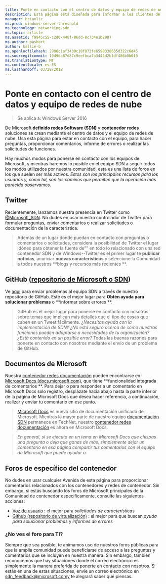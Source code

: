 ```yaml
---
title: Ponte en contacto con el centro de datos y equipo de redes de nube
description: Esta página está diseñada para informar a los clientes de los métodos recomendados para alcanzar el equipo SDN en diferentes contextos.
manager: brianlic
ms.prod: windows-server-threshold
ms.technology: networking-sdn
ms.topic: article
ms.assetid: f9945c55-c2d0-448f-86dd-8c734e1b2987
ms.author: pashort
author: kallie-b
ms.openlocfilehash: 2906c1af3439c18f872fe6598338635d322c6d45
ms.sourcegitcommit: 19d9da87d87c9eefbca7a3443d2b1df486b0b010
ms.translationtype: MT
ms.contentlocale: es-ES
ms.lasthandoff: 03/28/2018
---
```

# <a name="contact-the-datacenter-and-cloud-networking-team"></a>Ponte en contacto con el centro de datos y equipo de redes de nube

> Se aplica a: Windows Server 2016

De Microsoft **definido redes Software \(SDN\)** y **contenedor redes** soluciones se crean mediante el centro de datos y el equipo de redes de nube. Usa esta página para estar en contacto con el equipo, para hacer preguntas, proporcionar comentarios, informe de errores o realizar las solicitudes de funciones.

Hay muchos modos para ponerse en contacto con los equipos de Microsoft, y mientras haremos lo posible en el equipo SDN a seguir todos los modos utilizados por nuestra comunidad, esta es una lista de foros en los que suelen ser más activos. *Estos son los principales recursos para los usuarios y, como tal, son los caminos que permiten que la operación más parecida observamos.*

## [<a name="twitter"></a>Twitter](https://twitter.com/Microsoft_SDN)

Recientemente, lanzamos nuestra presencia en Twitter como [@Microsoft_SDN](https://twitter.com/Microsoft_SDN). No dudes en usar nuestro controlador de Twitter para formular preguntas, enviar comentarios o realizar solicitudes o documentación de la característica.
> Además de un lugar donde puedan en contacto con preguntas o comentarios o solicitudes, considera la posibilidad de Twitter el lugar idóneo para obtener la fuente de"" en todo lo relacionado con una red contenedor SDN y de Windows--Twitter es el primer lugar te **publicar noticias**, anunciar **nuevas características** y seleccione la Comunidad a todos nuestros **blogs y recursos más recientes **.

## <a name="github-microsoftsdn-repohttpsgithubcommicrosoftsdnissues"></a>GitHub ([repositorio de Microsoft o SDN](https://github.com/Microsoft/SDN/issues))
Ve [aquí](https://github.com/Microsoft/SDN/issues) para enviar problemas al equipo SDN a través de nuestro repositorio de GitHub. Este es el mejor lugar para **Obtén ayuda para solucionar problemas** o **informar sobre errores **.

> GitHub es el mejor lugar para ponerse en contacto con nosotros sobre temas que implican más detalles que el tipo de cosas que caben en un Tweet fácilmente. *¿Necesitas ayuda con la implementación de SDN? ¿No está seguro acerca de cómo nuestras funciones pueden adaptarse a necesidades de tu organización? ¿Está contenido en un posible error?* Todas las buenas razones para ponerte en contacto con nosotros mediante el envío de un problema de GitHub.

## [<a name="microsoft-docs"></a>Documentos de Microsoft](https://docs.microsoft.com/)
Nuestra [contenedor redes documentación](https://docs.microsoft.com/en-us/virtualization/windowscontainers/manage-containers/container-networking) pueden encontrarse en [Microsoft Docs (docs.microsoft.com)](https://docs.microsoft.com/), que tiene **funcionalidad integrada de comentarios **. Para dejar o para responder a un comentario en Microsoft Docs solo registro, desplázate hacia abajo hasta la parte inferior de la página de Microsoft Docs que desea hacer referencia, a continuación, realizar y enviar tu comentario en ese punto.

> [Microsoft Docs](https://docs.microsoft.com/) es nuevo sitio de documentación unificado de Microsoft. Mientras la mayor parte de nuestro equipo [documentación SDN](https://technet.microsoft.com/en-us/windows-server-docs/networking/sdn/software-defined-networking) permanece en TechNet, nuestro [contenedor redes documentación](https://docs.microsoft.com/en-us/virtualization/windowscontainers/manage-containers/container-networking) es ahora en Microsoft Docs.

>*En general, si se ejecuta en un tema en Microsoft Docs que chispas una pregunta o deja que ganas de más, simplemente dejar un comentario en esa página compartir tus comentarios con el equipo de Microsoft que puede ayudar a.*

## <a name="container-specific-forums"></a>Foros de específico del contenedor
No dudes en usar cualquier Avenida de esta página para proporcionar comentarios relacionados con los contenedores y redes de contenedor. Sin embargo, si estás buscando los foros de Microsoft principales de la Comunidad de contenedor específicamente, consulte las siguientes acciones:
- [Voz de usuario](https://windowsserver.uservoice.com/forums/304624-containers) : el mejor para *solicitudes de características*
- [Github (repositorio de virtualización)](https://github.com/Microsoft/Virtualization-Documentation) : el mejor para que buscan *ayuda para solucionar problemas* y *informes de errores*

### <a name="not-seeing-the-forum-for-you"></a>¿No ves el foro para TI? 
Siempre que sea posible, te animamos uso de nuestros foros públicas para que la amplia comunidad puede beneficiarse de acceso a las preguntas y comentarios que se incluyen en nuestra manera. Sin embargo, también reconocemos que hay situaciones donde el correo electrónico es simplemente la manera preferida de ponerte en contacto con nosotros. Si estás en una de estas situaciones, envíe un correo electrónico en sdn_feedback@microsoft.comy te alegrará saber qué piensas.
